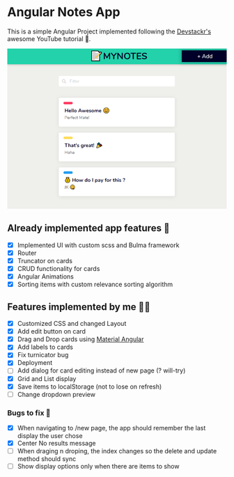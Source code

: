 # Angular Notes App

This is a simple Angular Project implemented following the [Devstackr's](https://www.youtube.com/watch?v=dlXEeOk-MrI) awesome YouTube tutorial 🎉.

![Screen Shot](https://github.com/ionpetro/notes-app/blob/master/src/assets/ss.png?raw=true)

## Already implemented app features 🚀

- [x] Implemented UI with custom scss and Bulma framework
- [x] Router
- [x] Truncator on cards
- [x] CRUD functionality for cards
- [x] Angular Animations
- [x] Sorting items with custom relevance sorting algorithm

## Features implemented by me 🙋‍♂️

- [x] Customized CSS and changed Layout
- [x] Add edit button on card
- [x] Drag and Drop cards using [Material Angular](https://material.angular.io/)
- [x] Add labels to cards
- [x] Fix turnicator bug
- [x] Deployment
- [ ] Add dialog for card editing instead of new page (? will-try)
- [x] Grid and List display
- [x] Save items to localStorage (not to lose on refresh)
- [ ] Change dropdown preview

### Bugs to fix 🐛

- [x] When navigating to /new page, the app should remember the last display the user chose 
- [x] Center No results message
- [ ] When draging n droping, the index changes so the delete and update method should sync
- [ ] Show display options only when there are items to show
